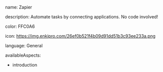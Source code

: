name: Zapier

description: Automate tasks by connecting applications. No code involved!

color: FFC0A6

icon: https://img.enkipro.com/26ef0b521f4b09d91dd51b3c93ee233a.png

language: General

availableAspects:
  - introduction
